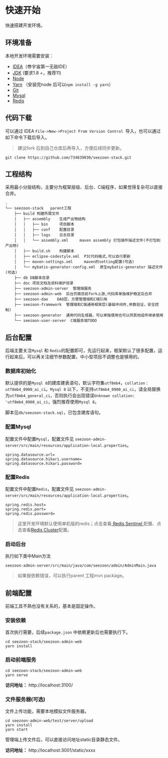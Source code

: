 # 快速开始

快速搭建开发环境。

## 环境准备

本地开发环境需要安装：

- [IDEA](https://www.jetbrains.com/idea/)（😎宇宙第一无敌IDE）
- [JDK](http://jdk.java.net/archive/) (要求1.8 +，推荐11)
- [Node](https://nodejs.org/zh-cn/download/)
- [Yarn](https://yarnpkg.com/getting-started/install) （安装完node 后可以`npm install -g yarn`）
- [Git](https://git-scm.com/downloads)
- [Mysql](https://dev.mysql.com/downloads/mysql/)
- [Redis](https://redis.io/download)

## 代码下载

可以通过 IDEA `File->New->Project From Version Control `导入，也可以通过如下命令下载后导入。

>  建议fork 后到自己仓库后再导入，方便后续同步更新。

```
git clone https://github.com/734839030/seezoon-stack.git	
```



## 工程结构

采用最小分层结构，主要分为框架层级、后台、C端程序，如果觉得复杂可以直接合并。

```
.
└── seezoon-stack   parent工程
    ├── build 构建所需文件
    │   ├── assembly    生成产出物结构
    │   │   ├── bin     项目脚本
    │   │   ├── conf    配置目录
    │   │   ├── logs    日志目录
    │   │   └── assembly.xml     maven assembly 打包插件描述文件(不打包到产出物)
    │   ├── build.sh    构建脚本
    │   ├── eclipse-codestyle.xml  P3C代码格式,可以自行更新
    │   ├── maven-settings.xml     maven的setting配置(可选)
    │   └── mybatis-generator-config.xml  原生mybatis-generator 描述文件(可选)
    ├── db DB脚本目录
    ├── doc 项目文档及资料维护目录
    ├── seezoon-admin-server  管理端服务
    ├── seezoon-admin-web  后台页面目前fork上游,代码库单独维护稳定后合并
    ├── seezoon-dao    DAO层，方便管理端和C端引用
    ├── seezoon-framework  管理端和C端通用框架层(基础中间件,参数验证，安全控制)
    ├── seezoon-generator  通用代码生成器，可以单独使用也可以供其他组件继承使用
    └── seezoon-user-server  C端服务端TODO
```

## 后台配置

后端主要关注`Mysql` 和 `Redis`的配置即可，先运行起来，框架默认了很多配置，运行起来后，可以再关注细节参数配置，中小型项目不调整也是够用的。

### 数据库初始化

默认提供的是`Mysql 8`的建库建表语句，默认字符集`utf8mb4`，`collation：utf8mb4_0900_ai_ci`。`Mysql 8` 以下，不支持`utf8mb4_0900_ai_ci`，请全局替换为`utf8mb4_general_ci`，否则执行会出现错误`Unknown collation: 'utf8mb4_0900_ai_ci`，强烈推荐使用`Mysql 8`。



脚本见`db/seezoon-stack.sql`，已包含建库语句。

### 配置Mysql

 配置文件中配置`Mysql`，配置文件见 `seezoon-admin-server/src/main/resources/application-local.properties`。

```
spring.datasource.url=
spring.datasource.hikari.username=
spring.datasource.hikari.password=
```

### 配置Redis

 配置文件中配置`Redis`，配置文件见 `seezoon-admin-server/src/main/resources/application-local.properties`。

```
spring.redis.host=
spring.redis.port=
spring.redis.password=
```

> 这里开发环境默认使用单机版的redis；点击查看[ Redis Sentinel ](https://docs.spring.io/spring-data/redis/docs/2.5.0/reference/html/#redis:sentinel)配置、点击查看[Redis Cluster](https://docs.spring.io/spring-data/redis/docs/2.5.0/reference/html/#cluster)配置。

### 启动后台

执行如下类中Main方法

```
seezoon-admin-server/src/main/java/com/seezoon/admin/AdminMain.java
```

> 如果报依赖错误，可以执行parent 工程mvn package。

## 前端配置

前端工具不熟也没有关系的，基本是固定操作。

### 安装依赖

首次执行需要，后续`package.json` 中依赖更新后也需要执行下。

```
cd seezoon-stack/seezoon-admin-web
yarn install
```

### 启动前端服务

```
cd seezoon-stack/seezoon-admin-web
yarn serve 
```

**访问地址：** http://localhost:3100/

### 文件服务器(可选)

文件上传功能，需要本地模拟文件服务器。

```
cd seezoon-admin-web/test/server/upload
yarn install
yarn start
```

管理端上传文件后，可以直接访问地址static目录静态文件。

**访问地址：**  http://localhost:3001/static/xxxx





